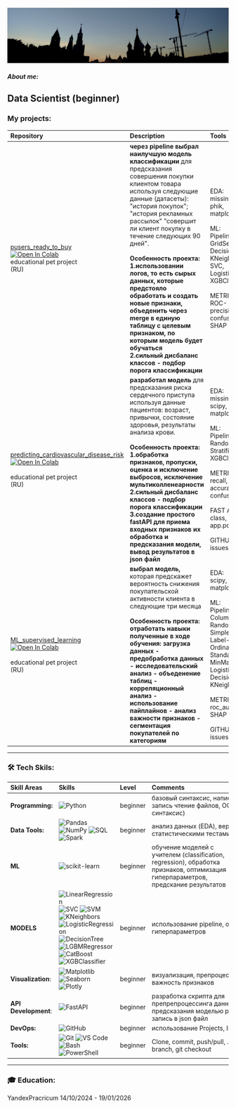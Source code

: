 [![Header](https://github.com/89artur/89artur/blob/main/assets/moscow.jpg?raw=true)](https://www.linkedin.com/in/89artur-shakhmaev/)

##### About me:
Data Scientist (beginner) 
---
### My projects:
| Repository | Description| Tools |
|:-----------|:-----------------------------|:------------|
|[pusers_ready_to_buy](https://github.com/89artur/users_ready_to_buy)<br> [![Open In Colab](https://colab.research.google.com/assets/colab-badge.svg)](https://colab.research.google.com/github.com/89artur/users_ready_to_buy/blob/master/notebook/users_to_ready_buy.ipynb)<br> educational pet project <br> (RU) |  **через pipeline выбрал наилучшую модель классификации** для предсказания  совершения покупки клиентом товара <br> используя следующие данные (датасеты): "история покупок"; "история рекламных рассылок" "совершит ли клиент покупку в течение следующих 90 дней".<br><br> **Особенность проекта:<br> 1.использовании логов, то есть сырых данных, которые предстояло обработать и создать новые признаки, объеденить через merge в единую таблицу с целевым признаком, по которым модель будет обучаться<br> 2.сильный дисбаланс классов - подбор порога классификации**  | EDA:<br> missingno,<br> phik,<br> matplotlib, seaborn;<br><br>  ML:<br>Pipeline,<br> GridSearchCV,<br> DecisionTreeClassifier,<br> KNeighborsClassifier,<br> SVC,<br> LogisticRegressio,<br> XGBClassifier,<br><br> METRICS:<br>ROC- AUC, recall, precision, accuracy, confusion_matrix,<br> SHAP<br>  |
|[predicting_cardiovascular_disease_risk](https://github.com/89artur/predicting_cardiovascular_disease_risk.git)<br> [![Open In Colab](https://colab.research.google.com/assets/colab-badge.svg)](https://colab.research.google.com/github/89artur/predicting_cardiovascular_disease_risk/blob/master/predicting_cardiovascular_disease_risk.ipynb)<br><br> educational pet project <br> (RU) |  **разработал модель** для предсказания риска сердечного приступа<br> используя данные пациентов: возраст, привычки, состояние здоровья, результаты анализа крови.<br><br> **Особенность проекта:<br> 1.обработка признаков, пропуски, оценка и исключение выбросов, исключение мультиколленеарности<br> 2.сильный дисбаланс классов - подбор порога классификации<br> 3.создание простого fastAPI для приема входных признаков их обработка и предсказания модели, вывод результатов в json файл**   | EDA:<br> missingno,<br> scipy, phik,<br> matplotlib, seaborn;<br><br>  ML:<br>Pipeline,<br> RandomizedSearchCV,<br> StratifiedKFold,<br> XGBClassifier,<br><br> METRICS:<br> recall, precision, accuracy, confusion_matrix<br>  <br>  FAST API:<br>  class, def, app.post("/predict")<br> <br>  GITHUB:<br> issues, projects <br> |
|  [ML_supervised_learning](https://img.shields.io/badge/REPO-GitHub-blue?style=for-the-badge&logo=github)<br> [![Open In Colab](https://colab.research.google.com/assets/colab-badge.svg)](https://colab.research.google.com/github/89artur/ML_supervised_learning/blob/master/ML_supervised_learning_project.ipynb) <br> <br> educational pet project <br> (RU)<br>     | **выбрал модель,** которая предскажет вероятность снижения покупательской активности клиента в следующие три месяца<br><br> **Особенность проекта:<br> отработать навыки полученные в ходе обучения: загрузка данных - предобработка данных - исследовательский анализ - объеденение таблиц - корреляционный анализ - использование пайплайнов - анализ важности признаков - сегментация покупателей по категориям**<br>      | EDA:<br> scipy, phik,<br> matplotlib, seaborn;<br><br> ML:<br> Pipeline, ColumnTransformer, RandomizedSearchCV,<br> SimpleImputer,<br> Label- OneHot- OrdinalEncoder,<br> Standard- MinMaxScaler,<br> LogisticRegression,<br> DecisionTreeClassifier,<br> KNeighborsClassifier,<br><br> METRICS:<br> roc_auc,<br> SHAP<br> <br>  GITHUB:<br> issues, projects <br>  |

---

### 🛠 Tech Skils:
| Skill Areas | Skills| Level | Comments |
|:-----------|:---------|:------------|:------------|
|**Programming:** |![Python](https://img.shields.io/badge/-Python-697e91)          | beginner  | <div style="width: 300px; word-wrap: break-word;">базовый синтаксис, написание функций, запись чтение файлов, ООП(базовый синтаксис)              |
|**Data Tools:** |![Pandas](https://img.shields.io/badge/-Pandas-697e91) ![NumPy](https://img.shields.io/badge/-NumPy-697e91) ![SQL](https://img.shields.io/badge/-SQL-697e91) ![Spark](https://img.shields.io/badge/-Spark-697e91)|beginner  |анализ данных (EDA), верификация гипотез статистическими тестами             |
|**ML** |![scikit-learn](https://img.shields.io/badge/-scikit_learn-697e91)|beginner   |<div style="width: 200px; word-wrap: break-word;">обучение моделей с учителем  (classification, regression), обработка признаков, оптимизация гиперпараметров, предскание результатов                |
|**MODELS** |![LinearRegression](https://img.shields.io/badge/-LinearRegression-697e91) ![SVC](https://img.shields.io/badge/-SVC-697e91) ![SVM](https://img.shields.io/badge/-SVM-697e91) ![KNeighbors](https://img.shields.io/badge/-KNeighbors-697e91) ![LogisticRegression](https://img.shields.io/badge/-LogisticRegression-697e91) ![DecisionTree](https://img.shields.io/badge/-DecisionTree-697e91) ![LGBMRegressor](https://img.shields.io/badge/-LGBMRegressor-697e91) ![CatBoost](https://img.shields.io/badge/-CatBoost-697e91) ![XGBClassifier](https://img.shields.io/badge/-XGBClassifier-697e91)|beginner   |использование pipeline, оптимизация гиперпараметров                |
|**Visualization**:| ![Matplotlib](https://img.shields.io/badge/-Matplotlib-697e91) ![Seaborn](https://img.shields.io/badge/-Seaborn-697e91) ![Plotly](https://img.shields.io/badge/-Plotly-697e91) | beginner  | визуализация, препроцессинг, SHAP, важность признаков                |
|**API Development**:|![FastAPI](https://img.shields.io/badge/-FastAPI-697e91)  | beginner  |разработка скрипта для препрепроцессинга данных и предсказания моделью результатов, запись в json файл               |
|**DevOps:**|![GitHub](https://img.shields.io/badge/-GitHub-697e91) | beginner  | использование Projects, Issues, Labels    |  
|**Tools:** |![Git](https://img.shields.io/badge/-Git-697e91) ![VS Code](https://img.shields.io/badge/-VS_Code-697e91) ![Bash](https://img.shields.io/badge/-Bash-697e91) ![PowerShell](https://img.shields.io/badge/-PowerShell-697e91) | beginner  | Clone, commit, push/pull, .gitignore, git branch, git checkout              | 
---
### 🎓 Education:
YandexPracricum 14/10/2024 - 19/01/2026
